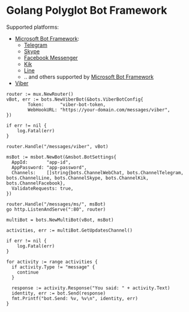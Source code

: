 # Golang Polyglot Bot Framework

Supported platforms:
* [Microsoft Bot Framework](https://dev.botframework.com):
  * [Telegram](https://telegram.org/)
  * [Skype](https://www.skype.com)
  * [Facebook Messenger](https://www.messenger.com/)
  * [Kik](https://www.kik.com/)
  * [Line](https://line.me)
  * .. and others supported by [Microsoft Bot Framework](https://dev.botframework.com)
* [Viber](https://www.viber.com)   

```
router := mux.NewRouter()
vBot, err := bots.NewViberBot(&bots.ViberBotConfig{
		Token:      "viber-bot-token,
		WebHookURL: "https://your-domain.com/messages/viber",
})

if err != nil {
    log.Fatal(err)
}
	
router.Handle("/messages/viber", vBot)	
	
msBot := msbot.NewBot(&msbot.BotSettings{
  AppId:       "app-id",
  AppPassword: "app-password",
  Channels:    []string{bots.ChannelWebChat, bots.ChannelTelegram, bots.ChannelLine, bots.ChannelSkype, bots.ChannelKik, bots.ChannelFacebook},
  ValidateRequests: true,
})

router.Handle("/messages/ms/", msBot)
go http.ListenAndServe(":80", router)

multiBot = bots.NewMultiBot(vBot, msBot)

activities, err := multiBot.GetUpdatesChannel()

if err != nil {
    log.Fatal(err)
}

for activity := range activities {
  if activity.Type != "message" {
    continue
  }
  
  response := activity.Response("You said: " + activity.Text)
  identity, err := bot.Send(response)
  fmt.Printf("bot.Send: %v, %v\n", identity, err)
}
```
